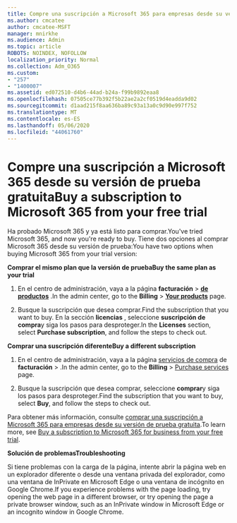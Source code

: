 ```yaml
---
title: Compre una suscripción a Microsoft 365 para empresas desde su versión de prueba gratuita
ms.author: cmcatee
author: cmcatee-MSFT
manager: mnirkhe
ms.audience: Admin
ms.topic: article
ROBOTS: NOINDEX, NOFOLLOW
localization_priority: Normal
ms.collection: Adm_O365
ms.custom:
- "257"
- "1400007"
ms.assetid: ed072510-d4b6-44ad-b24a-f99b9892eaa8
ms.openlocfilehash: 07505ce77b392f5b22ae2a2cf0519d4eadda9d02
ms.sourcegitcommit: d1aad215f8aa636ba89c93a13a0c9d90e997f752
ms.translationtype: MT
ms.contentlocale: es-ES
ms.lasthandoff: 05/06/2020
ms.locfileid: "44061760"
---
```

# <a name="buy-a-subscription-to-microsoft-365-from-your-free-trial"></a><span data-ttu-id="d90d9-102">Compre una suscripción a Microsoft 365 desde su versión de prueba gratuita</span><span class="sxs-lookup"><span data-stu-id="d90d9-102">Buy a subscription to Microsoft 365 from your free trial</span></span>

<span data-ttu-id="d90d9-103">Ha probado Microsoft 365 y ya está listo para comprar.</span><span class="sxs-lookup"><span data-stu-id="d90d9-103">You've tried Microsoft 365, and now you're ready to buy.</span></span> <span data-ttu-id="d90d9-104">Tiene dos opciones al comprar Microsoft 365 desde su versión de prueba:</span><span class="sxs-lookup"><span data-stu-id="d90d9-104">You have two options when buying Microsoft 365 from your trial version:</span></span>
  
 <span data-ttu-id="d90d9-105">**Comprar el mismo plan que la versión de prueba**</span><span class="sxs-lookup"><span data-stu-id="d90d9-105">**Buy the same plan as your trial**</span></span>
  
1. <span data-ttu-id="d90d9-106">En el centro de administración, vaya a la página **facturación** \> **[de productos](https://go.microsoft.com/fwlink/p/?linkid=842054)** .</span><span class="sxs-lookup"><span data-stu-id="d90d9-106">In the admin center, go to the **Billing** \> **[Your products](https://go.microsoft.com/fwlink/p/?linkid=842054)** page.</span></span>

2. <span data-ttu-id="d90d9-107">Busque la suscripción que desea comprar.</span><span class="sxs-lookup"><span data-stu-id="d90d9-107">Find the subscription that you want to buy.</span></span> <span data-ttu-id="d90d9-108">En la sección **licencias** , seleccione **suscripción de compra**y siga los pasos para desproteger.</span><span class="sxs-lookup"><span data-stu-id="d90d9-108">In the **Licenses** section, select **Purchase subscription**, and follow the steps to check out.</span></span>

<span data-ttu-id="d90d9-109">**Comprar una suscripción diferente**</span><span class="sxs-lookup"><span data-stu-id="d90d9-109">**Buy a different subscription**</span></span>
  
1. <span data-ttu-id="d90d9-110">En el centro de administración, vaya a la página [servicios de compra](https://go.microsoft.com/fwlink/p/?linkid=868433) de **facturación** \> .</span><span class="sxs-lookup"><span data-stu-id="d90d9-110">In the admin center, go to the **Billing** \> [Purchase services](https://go.microsoft.com/fwlink/p/?linkid=868433) page.</span></span>

3. <span data-ttu-id="d90d9-111">Busque la suscripción que desea comprar, seleccione **comprar**y siga los pasos para desproteger.</span><span class="sxs-lookup"><span data-stu-id="d90d9-111">Find the subscription that you want to buy, select **Buy**, and follow the steps to check out.</span></span>

<span data-ttu-id="d90d9-112">Para obtener más información, consulte [comprar una suscripción a Microsoft 365 para empresas desde su versión de prueba gratuita](https://docs.microsoft.com/office365/admin/subscriptions-and-billing/buy-a-subscription-from-your-free-trial).</span><span class="sxs-lookup"><span data-stu-id="d90d9-112">To learn more, see [Buy a subscription to Microsoft 365 for business from your free trial](https://docs.microsoft.com/office365/admin/subscriptions-and-billing/buy-a-subscription-from-your-free-trial).</span></span>

<span data-ttu-id="d90d9-113">**Solución de problemas**</span><span class="sxs-lookup"><span data-stu-id="d90d9-113">**Troubleshooting**</span></span>

<span data-ttu-id="d90d9-114">Si tiene problemas con la carga de la página, intente abrir la página web en un explorador diferente o desde una ventana privada del explorador, como una ventana de InPrivate en Microsoft Edge o una ventana de incógnito en Google Chrome.</span><span class="sxs-lookup"><span data-stu-id="d90d9-114">If you experience problems with the page loading, try opening the web page in a different browser, or try opening the page a private browser window, such as an InPrivate window in Microsoft Edge or an incognito window in Google Chrome.</span></span>

